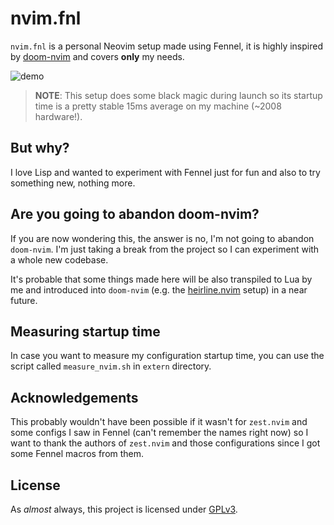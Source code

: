 # nvim.fnl

`nvim.fnl` is a personal Neovim setup made using Fennel, it is highly inspired
by [doom-nvim](https://github.com/NTBBloodbath/doom-nvim) and covers **only** my needs.

![demo](https://user-images.githubusercontent.com/36456999/186290407-68de61f6-eb54-497a-ba66-6bd2e4894d08.png)

> **NOTE**: This setup does some black magic during launch so its startup time
>       is a pretty stable 15ms average on my machine (~2008 hardware!).


## But why?

I love Lisp and wanted to experiment with Fennel just for fun and also to try
something new, nothing more.


## Are you going to abandon doom-nvim?

If you are now wondering this, the answer is no, I'm not going to abandon `doom-nvim`.
I'm just taking a break from the project so I can experiment with a whole new codebase.

It's probable that some things made here will be also transpiled to Lua by me and
introduced into `doom-nvim` (e.g. the [heirline.nvim](https://github.com/rebelot/heirline.nvim) setup) in a near future.


## Measuring startup time

In case you want to measure my configuration startup time, you can use the script called
`measure_nvim.sh` in `extern` directory.


## Acknowledgements

This probably wouldn't have been possible if it wasn't for `zest.nvim` and some configs
I saw in Fennel (can't remember the names right now) so I want to thank the authors of
`zest.nvim` and those configurations since I got some Fennel macros from them.


## License

As _almost_ always, this project is licensed under [GPLv3](./LICENSE).
